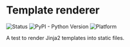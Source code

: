 # Template renderer

![Status](https://img.shields.io/badge/status-fails-red.svg)
![PyPI - Python Version](https://img.shields.io/badge/python-2.7-blue.svg)
![Platform](https://img.shields.io/badge/platform-lin%20%7C%20osx-lightgrey.svg)

A test to render Jinja2 templates into static files.

